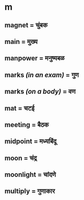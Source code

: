 # m

## magnet = चुंबक

## main = मुख्य

## manpower = मनुष्यबळ

## marks *(in an exam)* = गुण

## marks *(on a body)* = वण

## mat = चटई

## meeting = बैठक

## midpoint = मध्यबिंदू

## moon = चंद्र

## moonlight = चांदणे

## multiply = गुणाकार

